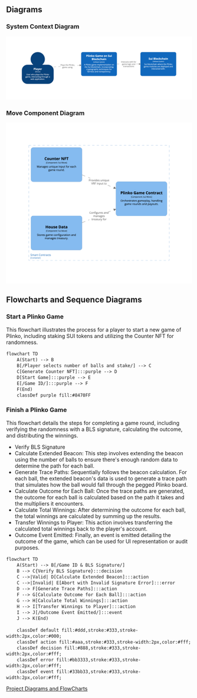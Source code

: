## Diagrams

### System Context Diagram
![System Context Diagram](docs/context_diagram.png)

### Move Component Diagram
![Component Diagram](docs/component_diagram_sc.png)

## Flowcharts and Sequence Diagrams

### Start a Plinko Game
This flowchart illustrates the process for a player to start a new game of Plinko, including staking SUI tokens and utilizing the Counter NFT for randomness.

```mermaid
flowchart TD
    A(Start) --> B
    B[/Player selects number of balls and stake/] --> C
    C[Generate Counter NFT]:::purple --> D
    D[Start Game]:::purple --> E
    E[/Game ID/]:::purple --> F
    F(End)
    classDef purple fill:#8470FF
```

### Finish a Plinko Game
This flowchart details the steps for completing a game round, including verifying the randomness with a BLS signature, calculating the outcome, and distributing the winnings.

- Verify BLS Signature
- Calculate Extended Beacon: This step involves extending the beacon using the number of balls to ensure there's enough random data to determine the path for each ball.
- Generate Trace Paths: Sequentially follows the beacon calculation. For each ball, the extended beacon's data is used to generate a trace path that simulates how the ball would fall through the pegged Plinko board.
- Calculate Outcome for Each Ball: Once the trace paths are generated, the outcome for each ball is calculated based on the path it takes and the multipliers it encounters.
- Calculate Total Winnings: After determining the outcome for each ball, the total winnings are calculated by summing up the results.
- Transfer Winnings to Player: This action involves transferring the calculated total winnings back to the player's account.
- Outcome Event Emitted: Finally, an event is emitted detailing the outcome of the game, which can be used for UI representation or audit purposes.

```mermaid
flowchart TD
    A(Start) --> B[/Game ID & BLS Signature/]
    B --> C{Verify BLS Signature}:::decision
    C -->|Valid| D[Calculate Extended Beacon]:::action
    C -->|Invalid| E[Abort with Invalid Signature Error]:::error
    D --> F[Generate Trace Paths]:::action
    F --> G[Calculate Outcome for Each Ball]:::action
    G --> H[Calculate Total Winnings]:::action
    H --> I[Transfer Winnings to Player]:::action
    I --> J[/Outcome Event Emitted/]:::event
    J --> K(End)

    classDef default fill:#ddd,stroke:#333,stroke-width:2px,color:#000;
    classDef action fill:#aaa,stroke:#333,stroke-width:2px,color:#fff;
    classDef decision fill:#888,stroke:#333,stroke-width:2px,color:#fff;
    classDef error fill:#bb3333,stroke:#333,stroke-width:2px,color:#fff;
    classDef event fill:#33bb33,stroke:#333,stroke-width:2px,color:#fff;
```
[Project Diagrams and FlowCharts](/Diagrams-FlowCharts.md)
